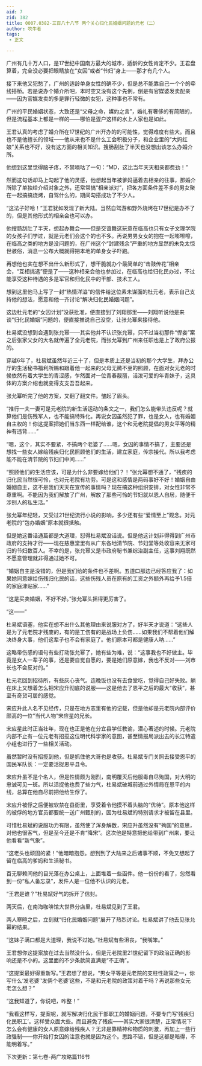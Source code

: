 ```yaml
---
aid: 7
zid: 382
title: 0007.0382-三百八十八节 两个关心归化民婚姻问题的元老（二）
author: 吹牛者
tags: 
 - 正文

---
```




广州有几十万人口，是17世纪中国南方最大的城市，适龄的女性肯定不少。王君盘算着，完全没必要把眼睛放在“女囚”或者“节妇”身上――那才有几个人。

接下来他又犯愁了，广州的适龄单身女性的确不少，但是总不能靠自己一个个的牵线搭桥。若是说办个婚介所吧，本时空又没有这个先例，倒是有官媒婆发卖配亲――因为官媒发卖的多是罪行轻微的女犯，这种事也不常有。

广州的平民婚姻状态，大致还是“父母之命，媒妁之言”，婚礼有奢侈的有简陋的，但是流程基本上都是一样的――哪怕是疍户这样的水上人家也是如此。

王君认真的考虑了婚介所在17世纪的广州开办的的可能性，觉得难度有些大。而且也不是他擅长的领域――他从来也不是什么工会积极分子，和企业里的“大妈红娘”关系也不好，没有这方面的相关知识。搜肠刮肚了半天也没想出该怎么办婚介所。

他想到这里觉得脑子疼，不禁嘀咕了一句：“MD，这比当年天天相亲都费劲！”

然而这句话却马上勾起了他的灵感，他想起当年被爹妈逼着去相亲的往事，那婚介所除了单独给介绍对象之外，还常常搞“相亲派对”，把各方面条件差不多的男女聚在一起搞搞烧烤，自驾什么的，期间勾搭成功了不少人。

“这法子好哈！”王君犹如发现了新大陆。当然自驾游和野外烧烤在17世纪是办不了的，但是其他形式的相亲会也可以办。

他搜肠刮肚了半天，想起办舞会――但是交谊舞这玩意在临高也只有女子文理学院的女孩子们学过，就是元老们会这个的也不多。再说男男女女的抱在一起嘭嚓嚓，在临高之类的地方是没问题的，在广州这个“封建残余”严重的地方显然的未免太惊世骇俗，消息一公布大概就得把本地的单身女子吓跑。

再想他也实在想不出什么新形式了，想干脆就办个最简单的“击鼓传花”相亲会，“互相挑选”便是了――这种相亲会他也参加过，在临高也给归化民办过，不过能享受这种待遇的多是军官和归化民中的干部、技术工人。

想到这里他马上写了一封“热情洋溢”的信件给这位素未谋面的杜元老，表示自己支持他的想法，愿意和他一齐讨论“解决归化民婚姻问题”。

这边杜元老的“女囚计划”没获批准，便直接到了刘翔那里――刘翔听说他是来谈“归化民婚姻”问题的，便直接推说自己没空，让张允幂来接待他。

杜易斌没想到会遇到张允幂――其实他并不认识张允幂，只不过当初那件“悍妾”案之后张家父女的大名就传遍了全元老院，而张允幂到广州来任职也是上了政府公报的。

穿越6年了，杜易斌虽然年近三十了，但是本质上还是当初的那个大学生，拜办公厅的生活秘书福利所赐和跟着他一起来的父母无微不至的照顾，在面对女元老的时候依然有着大学生的青涩感，乍然面对一位青春靓丽，活泼可爱的年青妹子，这具体的方案介绍也就变得支支吾吾起来。

张允幂听完了他的方案，又翻了翻文件。皱起了眉头。

“推行一夫一妻可是元老院的新生活运动的条文之一，我们怎么能带头违反呢？就算他们是伤残军人，也不能搞特殊化。再说女囚虽然犯了罪，也是女人，也有婚姻自主权的！你这提案把她们当东西一样配给谁，这个和元老院提倡的男女平等的精神有违背……”

“嗯，这个，其实不要紧，不搞两个老婆了……嗯，女囚的事情不搞了，主要还是想找一些女人嫁给残疾归化民照顾他们的生活，建立家庭，传宗接代。所以我考虑能不能在清节院的节妇们中间……”

“照顾他们的生活应该，可是为什么非要嫁给他们？！”张允幂想不通了，“残疾的归化民当然很可怜，也对元老院有功劳。可是这和感情是两码事好不好！婚姻自由婚姻自主，这不是我们天天在宣传的事情吗？现在搞这种组织安排，对女性非常不尊重啊。不能因为我们解放了广州，解放了那些可怜的节妇就以恩人自居，随便干涉别人的私生活。”

张允幂年纪轻，又受过21世纪流行小说的影响，多少还有些“爱情至上”观念。对元老院的“包办婚姻”原本就很抵触。

但是她这番话通篇都是大道理，怼得杜易斌没话说。但是他这计划非得得到广州市政府的支持才行――现在慈惠堂里有从广东各地清节院、节妇堂等处收容来无家可归的节妇数百人。不幸的是，张允幂又是市政府秘书兼综治副主任，这事刘翔既然不愿意管理就非得通过她不可。

“婚姻自主是没错的，但是我们给的条件也不差啊。五道口那边已经答应我了：如果她同意嫁给伤残归化民的话，这些伤残人员在原有的工资之外额外再给予1.5倍的家庭津贴家……”

“这是买卖婚姻，不好不好。”张允幂头摇得更厉害了。

“这――”

杜易斌语塞，他实在想不出什么其他理由来说服对方了，好半天才说道：“这些人是为了元老院才残废的，有的是工伤有的是战场上负伤……如果我们不帮着他们解决终身大事，他们这辈子也不会有家庭了。他们原本可都是健康人呐……”

这略带伤感的语句有些打动张允幂了，她有些为难，说：“这事我也不好做主。毕竟是女人一辈子的事，还是要自觉自愿的，要是她们原意嫁，我也不反对――刘市长也不会反对的。”

杜元老回到招待所，有些灰心丧气。连晚饭也没有去食堂吃，觉得自己好失败。躺在床上又想着怎么把宋应升彻底的说服――这是他去了恩平之后的最大“收获”，甚至有奇货可居的感觉。

宋应升此人名不见经传，只是在地方志里有他的记载，但是他却是元老院内部评价颇高的一位“当代人物”宋应星的兄长。

宋应星此时正当壮年，现在也正是他在分宜县学任教谕，潜心著述的时候。元老院内部不止有一位元老有招揽这位明代科学家的意图，甚至情报局派出去的长江特遣小组也进行了一些相关活动。

虽然暂时没有招揽到他，但是抓住他大哥也是收获。杜易斌专门关照去接受恩平的国民军队长：一定要活捉恩平县令。

宋应升虽不是个名人，但是性情颇为刚烈，南明覆灭后他服毒自尽殉国，对大明的忠诚可见一斑。所以活捉他也费了些力气，杜易斌破城前通过外情局在恩平的内线，总算在他自尽前把他给生俘了。

宋应升被俘之后便被软禁在县衙里，享受着令他摸不着头脑的“优待”。原本他这样的被俘的地方官员都要统一送广州甄别的，因为杜易斌的特别请求才被留在县里。

可惜杜易斌的说服功力有限，虽然使了浑身解数，宋应升虽然没有“殉国”的意思，对他也很客气，但是至今还是不肯“降宋”。这次他是特意把他给带到广州来，要让他看看“新气象”。

“这老头也顽固的紧！”他暗暗抱怨。想到到了大陆来之后诸事不顺，不免又想起了留在临高的爹妈和生活秘书。

百无聊赖间他的目光落在办公桌上，上面堆着一些函件。他一份份的看了，忽然看到一份“私人备忘录”，发件人是一位他不认识的元老。

“王君是谁？”杜易斌好气的拆开了信封。

两天后，在南海咖啡馆大世界分店里，杜易斌见到了王君。

两人寒暄之后，立刻就“归化民婚姻问题”展开了热烈讨论。杜易斌讲了他去见张允幂的结果。

“这妹子满口都是大道理，我说不过她。”杜易斌有些沮丧，“我嘴笨。”

王君想你这提案放在过去当然没什么，但是元老院里21世纪留下的政治正确的影响还是不小的。这里面的不少条款简直满是“不正确”。

“这提案最好得重新写。”王君想了想说，“男女平等是元老院的支柱性政策之一，你写什么‘发老婆’‘发俩个老婆’这些，不是和元老院的政策对着干吗？再说那些女元老怎么想？”

“这我知道了，你说吧，咋整！”

“我看这样写，提案呢，就写解决归化民干部职工的婚姻问题，不要专门写‘残疾归化民职工’。这样受众面大些。而且避免了残疾――其实大家很清楚，正常情况下怎么会有健康的女人原意嫁给残疾人？无非是靠精神和物质的刺激，再加上一些行政强制――你开始打女囚的注意也就是因为这个。思路不错，但是这都是暗得，不能明着写。”

下次更新：第七卷-两广攻略篇116节



